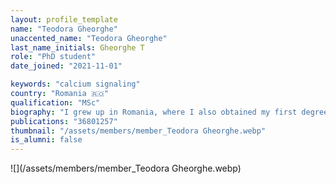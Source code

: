 ```yaml
---
layout: profile_template
name: "Teodora Gheorghe"
unaccented_name: "Teodora Gheorghe"
last_name_initials: Gheorghe T
role: "PhD student"
date_joined: "2021-11-01"

keywords: "calcium signaling"
country: "Romania 🇷🇴"
qualification: "MSc"
biography: "I grew up in Romania, where I also obtained my first degreeâ€“ a BSc in Biology. I decided to move to Groningen to learn more about the biology of aging at ERIBA. I enthusiastically participated in two research projects here, while completing a MSc in Biomedical Sciences at the University of Groningen. I was captivated by the work done in Marco Demaria's lab, which convinced me to remain here for a while longer. In partnership with the lab of Lene Rasmussen at the University of Copenhagen, we developed a project to study the intriguing link between mitochondrial dysfunction, oxygen-dependent metabolic control and the regulation of the senescent phenotype."
publications: "36801257"
thumbnail: "/assets/members/member_Teodora Gheorghe.webp"
is_alumni: false
---
```


 ![](/assets/members/member_Teodora Gheorghe.webp)

 